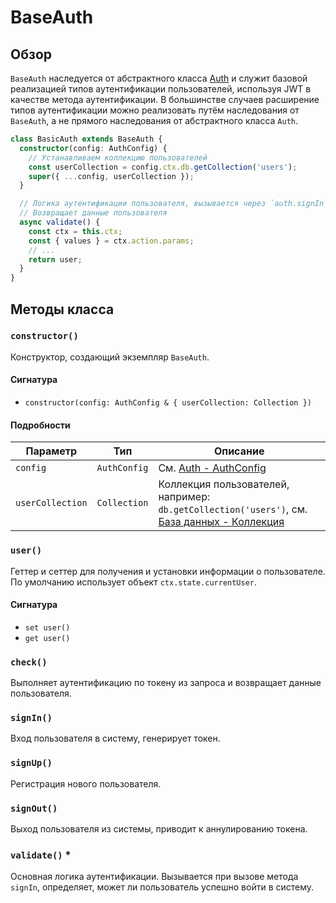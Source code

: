 # BaseAuth

## Обзор

`BaseAuth` наследуется от абстрактного класса [Auth](./auth.md) и служит базовой реализацией типов аутентификации пользователей, используя JWT в качестве метода аутентификации. В большинстве случаев расширение типов аутентификации можно реализовать путём наследования от `BaseAuth`, а не прямого наследования от абстрактного класса `Auth`.

```ts
class BasicAuth extends BaseAuth {
  constructor(config: AuthConfig) {
    // Устанавливаем коллекцию пользователей
    const userCollection = config.ctx.db.getCollection('users');
    super({ ...config, userCollection });
  }

  // Логика аутентификации пользователя, вызывается через `auth.signIn`
  // Возвращает данные пользователя
  async validate() {
    const ctx = this.ctx;
    const { values } = ctx.action.params;
    // ...
    return user;
  }
}
```

## Методы класса

### `constructor()`

Конструктор, создающий экземпляр `BaseAuth`.

#### Сигнатура

- `constructor(config: AuthConfig & { userCollection: Collection })`

#### Подробности

| Параметр         | Тип         | Описание                                                                                                  |
|------------------|-------------|-----------------------------------------------------------------------------------------------------------|
| `config`         | `AuthConfig`| См. [Auth - AuthConfig](./auth.md#authconfig)                                                             |
| `userCollection` | `Collection`| Коллекция пользователей, например: `db.getCollection('users')`, см. [База данных - Коллекция](../database/collection) |

### `user()`

Геттер и сеттер для получения и установки информации о пользователе. По умолчанию использует объект `ctx.state.currentUser`.

#### Сигнатура

- `set user()`
- `get user()`

### `check()`

Выполняет аутентификацию по токену из запроса и возвращает данные пользователя.

### `signIn()`

Вход пользователя в систему, генерирует токен.

### `signUp()`

Регистрация нового пользователя.

### `signOut()`

Выход пользователя из системы, приводит к аннулированию токена.

### `validate()` \*

Основная логика аутентификации. Вызывается при вызове метода `signIn`, определяет, может ли пользователь успешно войти в систему.
